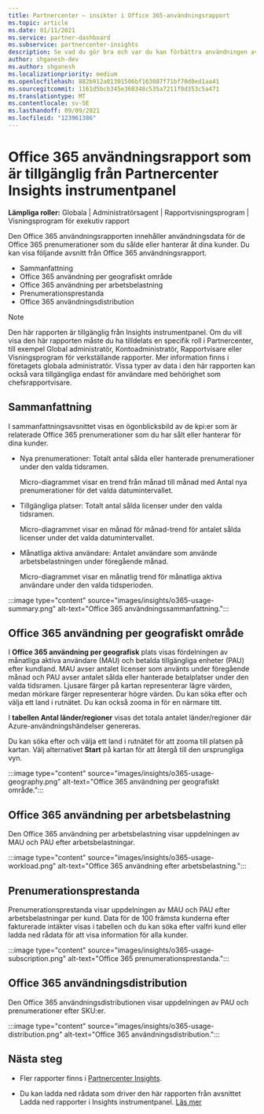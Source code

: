 ```yaml
---
title: Partnercenter – insikter i Office 365-användningsrapport
ms.topic: article
ms.date: 01/11/2021
ms.service: partner-dashboard
ms.subservice: partnercenter-insights
description: Se vad du gör bra och var du kan förbättra användningen av Office 365 prenumerationer som du säljer eller hanterar åt dina kunder.
author: shganesh-dev
ms.author: shganesh
ms.localizationpriority: medium
ms.openlocfilehash: 882b912a01301506bf163087f71bf70d0ed1aa41
ms.sourcegitcommit: 1161d5bcb345e368348c535a7211f0d353c5a471
ms.translationtype: MT
ms.contentlocale: sv-SE
ms.lasthandoff: 09/09/2021
ms.locfileid: "123961386"
---
```

# <a name="office-365-usage-report-available-from-the-partner-center-insights-dashboard"></a>Office 365 användningsrapport som är tillgänglig från Partnercenter Insights instrumentpanel

**Lämpliga roller:** Globala | Administratörsagent | Rapportvisningsprogram | Visningsprogram för exekutiv rapport

Den Office 365 användningsrapporten innehåller användningsdata för de Office 365 prenumerationer som du sålde eller hanterar åt dina kunder. Du kan visa följande avsnitt från Office 365 användningsrapport.

- Sammanfattning
- Office 365 användning per geografiskt område
- Office 365 användning per arbetsbelastning
- Prenumerationsprestanda
- Office 365 användningsdistribution

 > [!NOTE]
 > Den här rapporten är tillgänglig från Insights instrumentpanel. Om du vill visa den här rapporten måste du ha tilldelats en specifik roll i Partnercenter, till exempel Global administratör, Kontoadministratör, Rapportvisare eller Visningsprogram för verkställande rapporter. Mer information finns i företagets globala administratör. Vissa typer av data i den här rapporten kan också vara tillgängliga endast för användare med behörighet som chefsrapportvisare.

## <a name="summary"></a>Sammanfattning

I sammanfattningsavsnittet visas en ögonblicksbild av de kpi:er som är relaterade Office 365 prenumerationer som du har sålt eller hanterar för dina kunder.  

- Nya prenumerationer: Totalt antal sålda eller hanterade prenumerationer under den valda tidsramen.

   Micro-diagrammet visar en trend från månad till månad med Antal nya prenumerationer för det valda datumintervallet.

- Tillgängliga platser: Totalt antal sålda licenser under den valda tidsramen.

   Micro-diagrammet visar en månad för månad-trend för antalet sålda licenser under det valda datumintervallet.

- Månatliga aktiva användare: Antalet användare som använde arbetsbelastningen under föregående månad. 

   Micro-diagrammet visar en månatlig trend för månatliga aktiva användare under den valda tidsperioden.

:::image type="content" source="images/insights/o365-usage-summary.png" alt-text="Office 365 användningssammanfattning.":::

## <a name="office-365-usage-by-geography"></a>Office 365 användning per geografiskt område

I **Office 365 användning per geografisk** plats visas fördelningen av månatliga aktiva användare (MAU) och betalda tillgängliga enheter (PAU) efter kundland. MAU avser antalet licenser som använts under föregående månad och PAU avser antalet sålda eller hanterade betalplatser under den valda tidsramen. Ljusare färger på kartan representerar lägre värden, medan mörkare färger representerar högre värden. Du kan söka efter och välja ett land i rutnätet. Du kan också zooma in för en närmare titt.

I **tabellen Antal länder/regioner** visas det totala antalet länder/regioner där Azure-användningshändelser genereras.

Du kan söka efter och välja ett land i rutnätet för att zooma till platsen på kartan. Välj alternativet **Start** på kartan för att återgå till den ursprungliga vyn.


:::image type="content" source="images/insights/o365-usage-geography.png" alt-text="Office 365 användning per geografiskt område.":::

## <a name="office-365-usage-by-workload"></a>Office 365 användning per arbetsbelastning

Den Office 365 användning per arbetsbelastning visar uppdelningen av MAU och PAU efter arbetsbelastningar.

:::image type="content" source="images/insights/o365-usage-workload.png" alt-text="Office 365 användning efter arbetsbelastning.":::

## <a name="subscriptions-performance"></a>Prenumerationsprestanda

Prenumerationsprestanda visar uppdelningen av MAU och PAU efter arbetsbelastningar per kund. Data för de 100 främsta kunderna efter fakturerade intäkter visas i tabellen och du kan söka efter valfri kund eller ladda ned rådata för att visa information för alla kunder.

:::image type="content" source="images/insights/o365-usage-subscription.png" alt-text="Office 365 prenumerationsprestanda.":::

## <a name="office-365-usage-distribution"></a>Office 365 användningsdistribution

Den Office 365 användningsdistributionen visar uppdelningen av PAU och prenumerationer efter SKU:er.

:::image type="content" source="images/insights/o365-usage-distribution.png" alt-text="Office 365 användningsdistribution.":::

## <a name="next-steps"></a>Nästa steg

- Fler rapporter finns i [Partnercenter Insights](partner-center-insights.md).

- Du kan ladda ned rådata som driver den här rapporten från avsnittet Ladda ned rapporter i Insights instrumentpanel. [Läs mer](insights-download-reports.md) 
